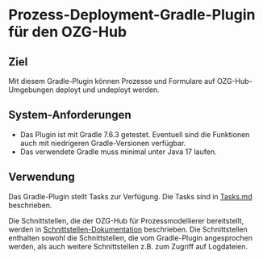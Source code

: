# Prozess-Deployment-Gradle-Plugin für den OZG-Hub

## Ziel

Mit diesem Gradle-Plugin können Prozesse und Formulare auf OZG-Hub-Umgebungen deployt und undeployt
werden.

## System-Anforderungen

- Das Plugin ist mit Gradle 7.6.3 getestet. Eventuell sind die Funktionen auch mit niedrigeren
  Gradle-Versionen verfügbar.
- Das verwendete Gradle muss minimal unter Java 17 laufen.

## Verwendung

Das Gradle-Plugin stellt Tasks zur Verfügung. Die Tasks sind in [Tasks.md](Tasks.md) beschrieben.

Die Schnittstellen, die der OZG-Hub für Prozessmodellierer bereitstellt, werden in
[Schnittstellen-Dokumentation](Schnittstellen.md) beschrieben. Die Schnittstellen enthalten sowohl
die Schnittstellen, die vom Gradle-Plugin angesprochen werden, als auch weitere Schnittstellen z.B.
zum Zugriff auf Logdateien.
